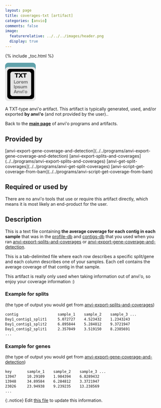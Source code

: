 ```yaml
---
layout: page
title: coverages-txt [artifact]
categories: [anvio]
comments: false
image:
  featurerelative: ../../../images/header.png
  display: true
---
```



{% include _toc.html %}


<img src="../../images/icons/TXT.png" alt="TXT" style="width:100px; border:none" />

A TXT-type anvi'o artifact. This artifact is typically generated, used, and/or exported **by anvi'o** (and not provided by the user)..

Back to the **[main page](../../)** of anvi'o programs and artifacts.

## Provided by


<p style="text-align: left" markdown="1"><span class="artifact-p">[anvi-export-gene-coverage-and-detection](../../programs/anvi-export-gene-coverage-and-detection)</span> <span class="artifact-p">[anvi-export-splits-and-coverages](../../programs/anvi-export-splits-and-coverages)</span> <span class="artifact-p">[anvi-get-split-coverages](../../programs/anvi-get-split-coverages)</span> <span class="artifact-p">[anvi-script-get-coverage-from-bam](../../programs/anvi-script-get-coverage-from-bam)</span></p>


## Required or used by


There are no anvi'o tools that use or require this artifact directly, which means it is most likely an end-product for the user.


## Description

This is a text file containing **the average coverage for each contig in each sample** that was in the <span class="artifact-n">[profile-db](/help/7/artifacts/profile-db)</span> and <span class="artifact-n">[contigs-db](/help/7/artifacts/contigs-db)</span> that you used when you ran <span class="artifact-n">[anvi-export-splits-and-coverages](/help/7/programs/anvi-export-splits-and-coverages)</span> or <span class="artifact-n">[anvi-export-gene-coverage-and-detection](/help/7/programs/anvi-export-gene-coverage-and-detection)</span>. 

This is a tab-delimited file where each row describes a specific split/gene and each column describes one of your samples. Each cell contains the average coverage of that contig in that sample. 

This artifact is really only used when taking information out of anvi'o, so enjoy your coverage information :) 

### Example for splits

(the type of output you would get from <span class="artifact-n">[anvi-export-splits-and-coverages](/help/7/programs/anvi-export-splits-and-coverages)</span>)

    contig                  sample_1    sample_2    sample_3 ...
    Day1_contig1_split1     5.072727    4.523432    1.2343243         
    Day1_contig1_split2     6.895844    5.284812    9.3721947
    Day1_contig2_split1     2.357049    3.519150    8.2385691
    ...


### Example for genes

(the type of output you would get from <span class="artifact-n">[anvi-export-gene-coverage-and-detection](/help/7/programs/anvi-export-gene-coverage-and-detection)</span>)

    key       sample_1    sample_2    sample_3 ...
    13947     10.29109    1.984394    6.8289432         
    13948     34.89584    6.284812    3.3721947
    23026     23.94938    9.239235    13.238569
    ...






{:.notice}
Edit [this file](https://github.com/merenlab/anvio/tree/master/anvio/docs/artifacts/coverages-txt.md) to update this information.

